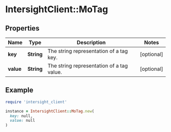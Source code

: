 # IntersightClient::MoTag

## Properties

| Name | Type | Description | Notes |
| ---- | ---- | ----------- | ----- |
| **key** | **String** | The string representation of a tag key. | [optional] |
| **value** | **String** | The string representation of a tag value. | [optional] |

## Example

```ruby
require 'intersight_client'

instance = IntersightClient::MoTag.new(
  key: null,
  value: null
)
```

